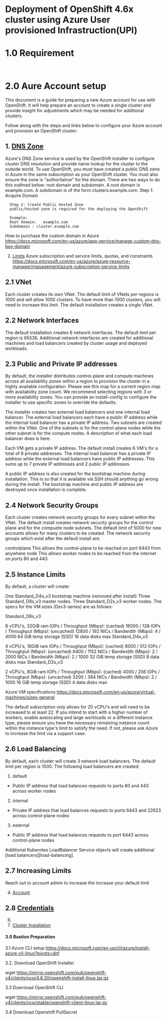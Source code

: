 # Deployment of OpenShift 4.6x cluster using Azure User provisioned Infrastruction(UPI)



# 1.0 Requirement

```


```

# 2.0 Aure Account setup

This document is a guide for preparing a new Azure account for use with OpenShift. It will help prepare an account to create a single cluster and provide insight for adjustments which may be needed for additional clusters.

Follow along with the steps and links below to configure your Azure account and provision an OpenShift cluster:

## 1. [DNS Zone](dnszone.md)

Azure's DNS Zone service is used by the OpenShift installer to configure cluster DNS resolution and provide name lookup for the cluster to the outside world. To    use OpenShift, you must have created a public DNS zone in Azure in the same subscription as your OpenShift cluster. You must also ensure the zone is              "authoritative" for the domain. There are two ways to do this outlined below: root domain and subdomain. A root domain is example.com. A subdomain is of the form clusters.example.com.
      Step 1: Acquire Domain
      
      Step 2: Create Public Hosted Zone
      public/hosted zone is required for the deploying the OpenShift
      
      Example: 
      Root domain:   example.com
      Subdomain : cluster.example.com
          
How to purchase the custom domain in Azure
https://docs.microsoft.com/en-us/azure/app-service/manage-custom-dns-buy-domain

2. [Limits](limits.md)
Azure subscription and service limits, quotas, and constraints
https://docs.microsoft.com/en-us/azure/azure-resource-manager/management/azure-subscription-service-limits

## 2.1 VNet

Each cluster creates its own VNet. The default limit of VNets per regions is 1000 and will allow 1000 clusters. To have more than 1000 clusters, you will need to increase this limit. The default installation creates a single VNet.

## 2.2 Network Interfaces
The default installation creates 6 network interfaces. The default limit per region is 65536. Additional network interfaces are created for additional machines and load balancers created by cluster usage and deployed workloads.


## 2.3 Public and Private IP addresses

By default, the installer distributes control-plane and compute machines across all availability zones within a region to provision the cluster in a highly available configuration. Please see this map for a current region map with availability zone count. We recommend selecting regions with 3 or more availability zones. You can provide an install-config to configure the installer to use specific zones to override the defaults.

The installer creates two external load balancers and one internal load balancer. The external load balancers each have a public IP address while the internal load balancer has a private IP address. Two subnets are created within the VNet. One of the subnets is for the control-plane nodes while the other subnet is for the compute nodes. A description of what each load balancer does is here.

Each VM gets a private IP address. The default install creates 6 VM's for a total of 6 private addresses. The internal load balancer has a private IP address while the external load balancers have public IP addresses. This sums up to 7 private IP addresses and 2 public IP addresses.

A public IP address is also created for the bootstrap machine during installation. This is so that it is available via SSH should anything go wrong during the install. The bootstrap machine and public IP address are destroyed once installation is complete.

## 2.4 Network Security Groups

Each cluster creates network security groups for every subnet within the VNet. The default install creates network security groups for the control plane and for the compuete node subnets. The default limit of 5000 for new accounts allows for many clusters to be created. The network security groups which exist after the default install are:

controlplane
This allows the control-plane to be reached on port 6443 from anywhere
node
This allows worker nodes to be reached from the internet on ports 80 and 443

## 2.5  Instance Limits

By default, a cluster will create:

One Standard_D4s_v3 bootstrap machine (removed after install)
Three Standard_D8s_v3 master nodes.
Three Standard_D2s_v3 worker nodes.
The specs for the VM sizes (Dsv3-series) are as follows:

Standard_D8s_v3

8 vCPU's, 32GiB ram
IOPs / Throughput (Mbps): (cached) 16000 / 128
IOPs / Throughput (Mbps): (uncached) 12800 / 192
NICs / Bandwidth (Mbps): 4 / 4000
64 GiB temp storage (SSD)
16 data disks max
Standard_D4s_v3

4 vCPU's, 16GiB ram
IOPs / Throughput (Mbps): (cached) 8000 / 512
IOPs / Throughput (Mbps): (uncached) 6400 / 1152
NICs / Bandwidth (Mbps): 2 / 2000
NICs / Bandwidth (Mbps): 2 / 1000
32 GiB temp storage (SSD)
8 data disks max
Standard_D2s_v3

2 vCPU's, 8GiB ram
IOPs / Throughput (Mbps): (cached) 4000 / 256
IOPs / Throughput (Mbps): (uncached) 3200 / 384
NICs / Bandwidth (Mbps): 2 / 1000
16 GiB temp storage (SSD)
4 data disks max

Azure VM specifications https://docs.microsoft.com/en-us/azure/virtual-machines/sizes-general

The default subscription only allows for 20 vCPU's and will need to be increased to at least 22. If you intend to start with a higher number of workers, enable autoscaling and large workloads or a different instance type, please ensure you have the necessary remaining instance count within the instance type's limit to satisfy the need. If not, please ask Azure to increase the limit via a support case.


## 2.6 Load Balancing

By default, each cluster will create 3 network load balancers. The default limit per region is 1000. The following load balancers are created:

1. default 
  * Public IP address that load balances requests to ports 80 and 443 across worker nodes
2. internal
  * Private IP address that load balances requests to ports 6443 and 22623 across control-plane nodes
3. external
  * Public IP address that load balances requests to port 6443 across control-plane nodes

Additional Kuberntes LoadBalancer Service objects will create additional [load balancers][load-balancing]. 

## 2.7 Increasing Limits

Reach out to account admin to increase the increase your default limit 



4. [Account](account.md)

## 2.8 [Credentials](credentials.md)
6.
7. [Cluster Installation](install.md)



#### 3.0 Bastion Preparation
3.1 Azure CLI setup
https://docs.microsoft.com/en-us/cli/azure/install-azure-cli-linux?pivots=dnf

3.2. Download OpenShift Installer

wget https://mirror.openshift.com/pub/openshift-v4/clients/ocp/4.6.30/openshift-install-linux.tar.gz

3.3 Download OpenShift CLI

wget https://mirror.openshift.com/pub/openshift-v4/clients/ocp/stable/openshift-client-linux.tar.gz

3.4 Download Openshift PullSecret
